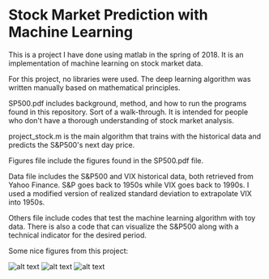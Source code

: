 # Stock Market Prediction with Machine Learning
This is a project I have done using matlab in the spring of 2018. It is an implementation of machine learning on stock market data.

For this project, no libraries were used. The deep learning algorithm was written manually based on mathematical principles.

SP500.pdf includes background, method, and how to run the programs found in this repository. Sort of a walk-through. It is intended for people who don't have a thorough understanding of stock market analysis.

project_stock.m is the main algorithm that trains with the historical data and predicts the S&P500's next day price.

Figures file include the figures found in the SP500.pdf file.

Data file includes the S&P500 and VIX historical data, both retrieved from Yahoo Finance. S&P goes back to 1950s while VIX goes back to 1990s. I used a modified version of realized standard deviation to extrapolate VIX into 1950s.

Others file include codes that test the machine learning algorithm with toy data. There is also a code that can visualize the S&P500 along with a technical indicator for the desired period.

Some nice figures from this project:

![alt text](https://github.com/danyelkoca/matlab-project/blob/master/Figures/Figure%202.png)
![alt text](https://github.com/danyelkoca/matlab-project/blob/master/Figures/Figure%2012.png)
![alt text](https://github.com/danyelkoca/matlab-project/blob/master/Figures/Figure%2014.png)

